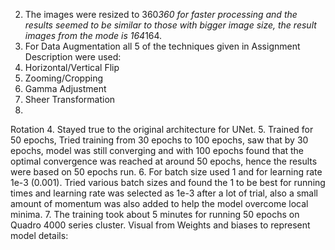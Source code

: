 
2. The images were resized to 360*360 for faster processing and
the results seemed to be similar to those with bigger image
size, the result images from the mode is 164*164.
3. For Data Augmentation all 5 of the techniques given in
Assignment Description were used:
1. Horizontal/Vertical Flip
2. Zooming/Cropping
3. Gamma Adjustment
4. Sheer Transformation
5.
Rotation
4.
Stayed true to the original architecture for UNet.
5.
Trained for 50 epochs,
Tried training from 30 epochs to 100 epochs, saw that by 30 epochs, model was still converging and with 100 epochs found that the optimal convergence was reached at around 50 epochs, hence the results were based on 50 epochs run.
6.
For batch size used 1 and for learning rate 1e-3 (0.001). Tried various batch sizes and found the 1 to be best for running times
and learning rate was
selected as 1e-3 after a lot of trial, also a small amount of momentum was also added to help the model overcome local minima.
7.
The training took about 5 minutes for running 50 epochs on Quadro 4000 series cluster.
Visual from Weights and biases to represent model details:
